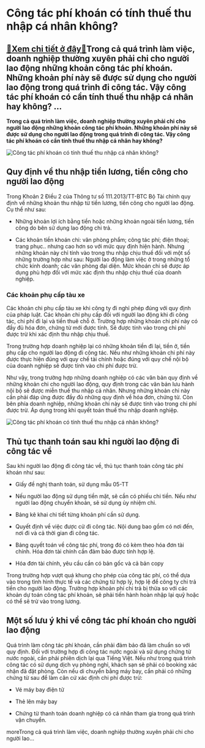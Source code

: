 Công tác phí khoán có tính thuế thu nhập cá nhân không?
=======================================================

[:gift:Xem chi tiết ở đây:gift:](https://hddtvn.com/cong-tac-phi-khoan-co-tinh-thue-thu-nhap-ca-nhan-khong/)Trong cả quá trình làm việc, doanh nghiệp thường xuyên phải chi cho người lao động những khoản công tác phí khoán. Những khoản phí này sẽ được sử dụng cho người lao động trong quá trình đi công tác. Vậy công tác phí khoán có cần tính thuế thu nhập cá nhân hay không? …
----------------------------------------------------------------------------------------------------------------------------------------------------------------------------------------------------------------------------------------------------------------------------

**Trong cả quá trình làm việc, doanh nghiệp thường xuyên phải chi cho người lao động những khoản công tác phí khoán. Những khoản phí này sẽ được sử dụng cho người lao động trong quá trình đi công tác. Vậy công tác phí khoán có cần tính thuế thu nhập cá nhân hay không?**


![Công tác phí khoán có tính thuế thu nhập cá nhân không?](https://hddtvn.com/wp-content/uploads/2021/01/6-1-24.jpg)


Quy định về thu nhập tiền lương, tiền công cho người lao động
-------------------------------------------------------------


Trong Khoản 2 Điều 2 của Thông tư số 111.2013/TT-BTC Bộ Tài chính quy định về những khoản thu nhập từ tiền lương, tiền công cho người lao động. Cụ thể như sau:




* Những khoản lợi ích bằng tiền hoặc những khoản ngoài tiền lương, tiền công do bên sử dụng lao động chi trả.

* Các khoản tiền khoán chi: văn phòng phẩm; công tác phí; điện thoại; trang phục.. nhưng cao hơn so với mức quy định hiện hành. Nhưng những khoản này chỉ tính vào trong thu nhập chịu thuế đối với một số những trường hợp như sau: Người lao động làm việc ở trong những tổ chức kinh doanh; các văn phòng đại diện. Mức khoán chi sẽ được áp dụng phù hợp đối với mức xác định thu nhập chịu thuế của doanh nghiệp.



### Các khoản phụ cấp tàu xe


Các khoản chi phụ cấp tàu xe khi công ty đi nghỉ phép đúng với quy định của pháp luật. Các khoản chi phụ cấp đối với người lao động khi đi công tác, chi phí đi lại và tiền thuê chỗ ở. Trường hợp những khoản chi phí này có đầy đủ hóa đơn, chứng từ mới được tính. Sẽ được tính vào trong chi phí được trừ khi xác định thu nhập chịu thuế.


Trong trường hợp doanh nghiệp lại có những khoản tiền đi lại, tiền ở, tiền phụ cấp cho người lao động đi công tác. Nếu như những khoản chi phí này được thực hiện đúng với quy chế tài chính hoặc đúng với quy chế nội bộ của doanh nghiệp sẽ được tính vào chi phí được trừ.


Như vậy, trong trường hợp những doanh nghiệp có các văn bản quy định về những khoản chi cho người lao động, quy định trong các văn bản lưu hành nội bộ sẽ được miễn thuế thu nhập cá nhân. Nhưng những khoản chi này cần phải đáp ứng được đầy đủ những quy định về hóa đơn, chứng từ. Còn bên phía doanh nghiệp, những khoản chi này sẽ được tính vào trong chi phí được trừ. Áp dụng trong khi quyết toán thuế thu nhập doanh nghiệp.


![Công tác phí khoán có tính thuế thu nhập cá nhân không?](https://hddtvn.com/wp-content/uploads/2021/01/8804163.jpg)


Thủ tục thanh toán sau khi người lao động đi công tác về
--------------------------------------------------------


Sau khi người lao động đi công tác về, thủ tục thanh toán công tác phí khoán như sau:




* Giấy đề nghị thanh toán, sử dụng mẫu 05-TT

* Nếu người lao động sử dụng tiền mặt, sẽ cần có phiếu chi tiền. Nếu như người lao động chuyển khoản, sẽ sử dụng ủy nhiệm chi.

* Bảng kê khai chi tiết từng khoản phí cần sử dụng.

* Quyết định về việc được cử đi công tác. Nội dung bao gồm có nơi đến, nơi đi và cả thời gian đi công tác.

* Bảng quyết toán về công tác phí, trong đó có kèm theo hóa đơn tài chính. Hóa đơn tài chính cần đảm bảo được tính hợp lệ.

* Hóa đơn tài chính, yêu cầu cần có bản gốc và cả bản copy



Trong trường hợp vượt quá khung cho phép của công tác phí, có thể dựa vào trong tình hình thực tế và các chứng từ hợp lý, hợp lệ để công ty chi trả tiền cho người lao động. Trường hợp khoản phí chi trả bị thừa so với các khoản dự toán công tác phí khoán, sẽ phải tiến hành hoàn nhập lại quỹ hoặc có thể sẽ trừ vào trong lương.


Một số lưu ý khi về công tác phí khoán cho người lao động
---------------------------------------------------------


Quá trình làm công tác phí khoán, cần phải đảm bảo đã làm chuẩn so với quy định. Đối với trường hợp đi công tác nước ngoài và sử dụng chứng từ nước ngoài, cần phải phiên dịch lại qua Tiếng Việt. Nếu như trong quá trình công tác có sử dụng dịch vụ phòng nghỉ, khách sạn sẽ phải có booking xác nhận đã đặt phòng. Còn nếu di chuyển bằng máy bay, cần phải có những chứng từ sau để làm căn cứ xác định chi phí được trừ:




* Vé máy bay điện tử

* Thẻ lên máy bay

* Chứng từ thanh toán doanh nghiệp có cá nhân tham gia trong quá trình vận chuyển.



moreTrong cả quá trình làm việc, doanh nghiệp thường xuyên phải chi cho người lao…

